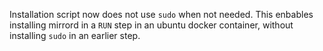 Installation script now does not use `sudo` when not needed. This enbables installing mirrord in a `RUN` step in an ubuntu docker container, without installing `sudo` in an earlier step.
